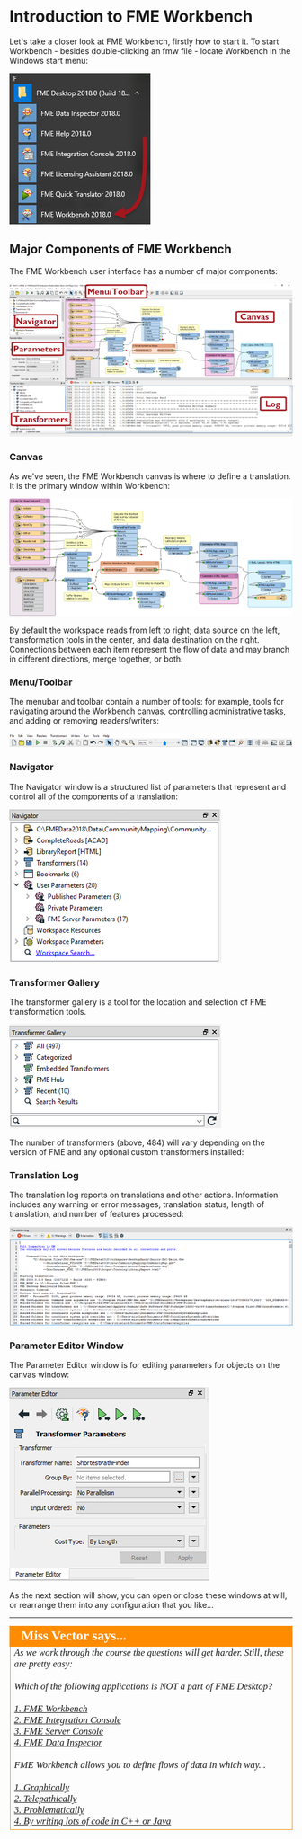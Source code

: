 # Introduction to FME Workbench #
Let's take a closer look at FME Workbench, firstly how to start it. To start Workbench - besides double-clicking an fmw file - locate Workbench in the Windows start menu:

![](./Images/Img1.005.StartingWorkbench.png)


## Major Components of FME Workbench ##

The FME Workbench user interface has a number of major components:

![](./Images/Img1.006.WorkbenchInterface.png)

### Canvas ###
As we've seen, the FME Workbench canvas is where to define a translation. It is the primary window within Workbench:

![](./Images/Img1.007.WorkbenchCanvas.png)

By default the workspace reads from left to right; data source on the left, transformation tools in the center, and data destination on the right. Connections between each item represent the flow of data and may branch in different directions, merge together, or both.

### Menu/Toolbar ###
The menubar and toolbar contain a number of tools: for example, tools for navigating around the Workbench canvas, controlling administrative tasks, and adding or removing readers/writers:

![](./Images/Img1.008.WorkbenchInterfaceMenuToolbar.png)

### Navigator ###
The Navigator window is a structured list of parameters that represent and control all of the components of a translation:

![](./Images/Img1.009.WorkbenchNavigator.png)

### Transformer Gallery ###
The transformer gallery is a tool for the location and selection of FME transformation tools.

![](./Images/Img1.010.WorkbenchGallery.png)

The number of transformers (above, 484) will vary depending on the version of FME and any optional custom transformers installed:

### Translation Log ###
The translation log reports on translations and other actions. Information includes any warning or error messages, translation status, length of translation, and number of features processed:

![](./Images/Img1.011.WorkbenchLog.png)


<!--### Data Inspection (Visual Preview) Window ###
The Data Inspection window allows visual inspection of data without having to switch to the FME Data Inspection application:

![](./Images/Img1.012.VisualPreview.png)
<br><span style="font-style:italic;font-size:x-small">Map tiles by <a href="https://stamen.com">Stamen Design</a>, under <a href="https://creativecommons.org/licenses/by/3.0">CC-BY-3.0</a>. Data by <a href="http://openstreetmap.org">OpenStreetMap</a>, under <a href="http://creativecommons.org/licenses/by-sa/3.0">CC-BY-SA</a>.-->

<!--New Section--> 

<!--
<table style="border-spacing: 0px">
<tr>
<td style="vertical-align:middle;background-color:darkorange;border: 2px solid darkorange">
<i class="fa fa-bolt fa-lg fa-pull-left fa-fw" style="color:white;padding-right: 12px;vertical-align:text-top"></i>
<span style="color:white;font-size:x-large;font-weight: bold;font-family:serif">NEW</span>
</td>
</tr>

<tr>
<td style="border: 1px solid darkorange">
<span style="font-family:serif; font-style:italic; font-size:larger">
The Data Inspection window is new for FME2018. As we shall see, it is integrated with various objects on the canvas window to provide seamless data inspection. 
</span>
</td>
</tr>
</table>
-->

### Parameter Editor Window ###
The Parameter Editor window is for editing parameters for objects on the canvas window:

![](./Images/Img1.013.ParameterEditor.png)


As the next section will show, you can open or close these windows at will, or rearrange them into any configuration that you like...

---

<!--Person X Says Section-->

<table style="border-spacing: 0px">
<tr>
<td style="vertical-align:middle;background-color:darkorange;border: 2px solid darkorange">
<i class="fa fa-quote-left fa-lg fa-pull-left fa-fw" style="color:white;padding-right: 12px;vertical-align:text-top"></i>
<span style="color:white;font-size:x-large;font-weight: bold;font-family:serif">Miss Vector says...</span>
</td>
</tr>

<tr>
<td style="border: 1px solid darkorange">
<span style="font-family:serif; font-style:italic; font-size:larger">
As we work through the course the questions will get harder. Still, these are pretty easy: 
<br><br>Which of the following applications is NOT a part of FME Desktop?
<br><br><a href="http://52.73.3.37/fmedatastreaming/Manual/QAResponse2017.fmw?chapter=1&question=3&answer=1&DestDataset_TEXTLINE=C%3A%5CFMEOutput%5CQAResponse.html">1. FME Workbench</a>
<br><a href="http://52.73.3.37/fmedatastreaming/Manual/QAResponse2017.fmw?chapter=1&question=3&answer=2&DestDataset_TEXTLINE=C%3A%5CFMEOutput%5CQAResponse.html">2. FME Integration Console</a>
<br><a href="http://52.73.3.37/fmedatastreaming/Manual/QAResponse2017.fmw?chapter=1&question=3&answer=3&DestDataset_TEXTLINE=C%3A%5CFMEOutput%5CQAResponse.html">3. FME Server Console</a>
<br><a href="http://52.73.3.37/fmedatastreaming/Manual/QAResponse2017.fmw?chapter=1&question=3&answer=4&DestDataset_TEXTLINE=C%3A%5CFMEOutput%5CQAResponse.html">4. FME Data Inspector</a>
<br><br>FME Workbench allows you to define flows of data in which way...
<br><br><a href="http://52.73.3.37/fmedatastreaming/Manual/QAResponse2017.fmw?chapter=1&question=4&answer=1&DestDataset_TEXTLINE=C%3A%5CFMEOutput%5CQAResponse.html">1. Graphically</a>
<br><a href="http://52.73.3.37/fmedatastreaming/Manual/QAResponse2017.fmw?chapter=1&question=4&answer=2&DestDataset_TEXTLINE=C%3A%5CFMEOutput%5CQAResponse.html">2. Telepathically</a>
<br><a href="http://52.73.3.37/fmedatastreaming/Manual/QAResponse2017.fmw?chapter=1&question=4&answer=3&DestDataset_TEXTLINE=C%3A%5CFMEOutput%5CQAResponse.html">3. Problematically</a>
<br><a href="http://52.73.3.37/fmedatastreaming/Manual/QAResponse2017.fmw?chapter=1&question=4&answer=4&DestDataset_TEXTLINE=C%3A%5CFMEOutput%5CQAResponse.html">4. By writing lots of code in C++ or Java</a>
<br>
</span>
</td>
</tr>
</table>